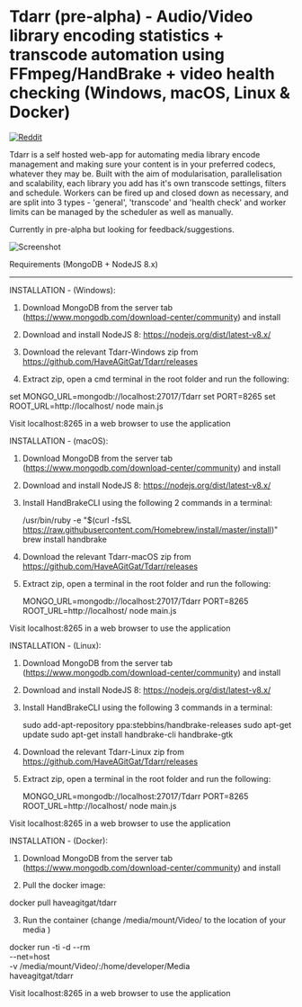 # Tdarr (pre-alpha) - Audio/Video library encoding statistics + transcode automation using FFmpeg/HandBrake + video health checking (Windows, macOS, Linux & Docker)

[![Reddit](https://img.shields.io/badge/Reddit-HBBatchBeast-FF5700.svg?style=flat-square)](https://www.reddit.com/r/Tdarr/) 

Tdarr is a self hosted web-app for automating media library encode management and making sure your content is in your preferred codecs, whatever they may be. Built with the aim of modularisation, parallelisation and scalability, each library you add has it's own transcode settings, filters and schedule. Workers can be fired up and closed down as necessary, and are split into 3 types - 'general', 'transcode' and 'health check' and worker limits can be managed by the scheduler as well as manually. 

Currently in pre-alpha but looking for feedback/suggestions. 

![Screenshot](https://i.imgur.com/pSNJFSj.png)



Requirements (MongoDB + NodeJS 8.x)

---------------------------------------------------------------------------------------

INSTALLATION - (Windows):

1. Download MongoDB from the server tab (https://www.mongodb.com/download-center/community) and install

2. Download and install NodeJS 8: https://nodejs.org/dist/latest-v8.x/

3. Download the relevant Tdarr-Windows zip from https://github.com/HaveAGitGat/Tdarr/releases

4. Extract zip, open a cmd terminal in the root folder and run the following:

  set MONGO_URL=mongodb://localhost:27017/Tdarr
  set PORT=8265 
  set ROOT_URL=http://localhost/
  node main.js
  
Visit localhost:8265 in a web browser to use the application
  

INSTALLATION - (macOS):

1. Download MongoDB from the server tab (https://www.mongodb.com/download-center/community) and install

2. Download and install NodeJS 8: https://nodejs.org/dist/latest-v8.x/

3. Install HandBrakeCLI using the following 2 commands in a terminal:

    /usr/bin/ruby -e "$(curl -fsSL https://raw.githubusercontent.com/Homebrew/install/master/install)"
    brew install handbrake

4. Download the relevant Tdarr-macOS zip from https://github.com/HaveAGitGat/Tdarr/releases

5. Extract zip, open a terminal in the root folder and run the following:

    MONGO_URL=mongodb://localhost:27017/Tdarr PORT=8265 ROOT_URL=http://localhost/ node main.js
  
Visit localhost:8265 in a web browser to use the application

INSTALLATION - (Linux):

1. Download MongoDB from the server tab (https://www.mongodb.com/download-center/community) and install

2. Download and install NodeJS 8: https://nodejs.org/dist/latest-v8.x/

3. Install HandBrakeCLI using the following 3 commands in a terminal:

    sudo add-apt-repository ppa:stebbins/handbrake-releases
    sudo apt-get update
    sudo apt-get install handbrake-cli handbrake-gtk

4. Download the relevant Tdarr-Linux zip from https://github.com/HaveAGitGat/Tdarr/releases

5. Extract zip, open a terminal in the root folder and run the following:

    MONGO_URL=mongodb://localhost:27017/Tdarr PORT=8265 ROOT_URL=http://localhost/ node main.js

Visit localhost:8265 in a web browser to use the application

INSTALLATION - (Docker):

1. Download MongoDB from the server tab (https://www.mongodb.com/download-center/community) and install

2. Pull the docker image:

  docker pull haveagitgat/tdarr

3. Run the container (change /media/mount/Video/ to the location of your media )

docker run -ti -d --rm \
        --net=host \
        -v /media/mount/Video/:/home/developer/Media \
        haveagitgat/tdarr
        
        
Visit localhost:8265 in a web browser to use the application



        







